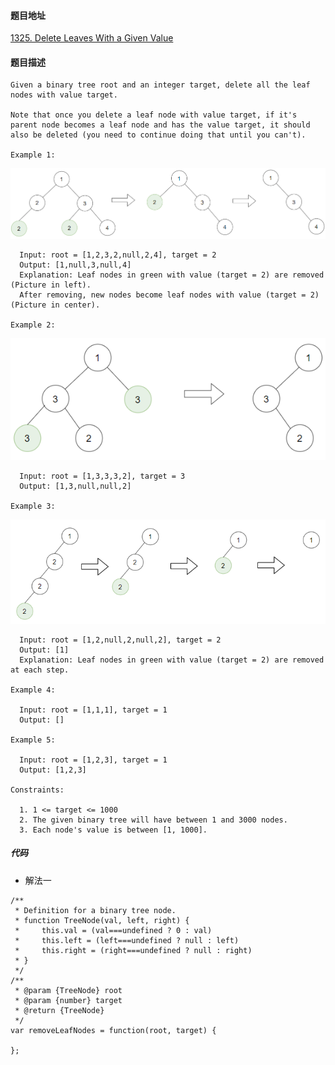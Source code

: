 #### 题目地址
[1325. Delete Leaves With a Given Value](https://leetcode.com/problems/delete-leaves-with-a-given-value/)
#### 题目描述
```
Given a binary tree root and an integer target, delete all the leaf nodes with value target.

Note that once you delete a leaf node with value target, if it's parent node becomes a leaf node and has the value target, it should also be deleted (you need to continue doing that until you can't).

Example 1:
```
![1](../../assets/tree/2020-12-14/1.png)
```
  Input: root = [1,2,3,2,null,2,4], target = 2
  Output: [1,null,3,null,4]
  Explanation: Leaf nodes in green with value (target = 2) are removed (Picture in left). 
  After removing, new nodes become leaf nodes with value (target = 2) (Picture in center).

Example 2:
```
![1](../../assets/tree/2020-12-14/2.png)
```
  Input: root = [1,3,3,3,2], target = 3
  Output: [1,3,null,null,2]

Example 3:
```
![1](../../assets/tree/2020-12-14/3.png)
```
  Input: root = [1,2,null,2,null,2], target = 2
  Output: [1]
  Explanation: Leaf nodes in green with value (target = 2) are removed at each step.

Example 4:

  Input: root = [1,1,1], target = 1
  Output: []

Example 5:

  Input: root = [1,2,3], target = 1
  Output: [1,2,3]

Constraints:

  1. 1 <= target <= 1000
  2. The given binary tree will have between 1 and 3000 nodes.
  3. Each node's value is between [1, 1000].
```
##### 代码

- 解法一
```
/**
 * Definition for a binary tree node.
 * function TreeNode(val, left, right) {
 *     this.val = (val===undefined ? 0 : val)
 *     this.left = (left===undefined ? null : left)
 *     this.right = (right===undefined ? null : right)
 * }
 */
/**
 * @param {TreeNode} root
 * @param {number} target
 * @return {TreeNode}
 */
var removeLeafNodes = function(root, target) {
    
};
```
